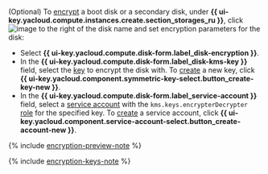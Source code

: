 (Optional) To [encrypt](../../compute/concepts/encryption.md) a boot disk or a secondary disk, under **{{ ui-key.yacloud.compute.instances.create.section_storages_ru }}**, click ![image](../../_assets/console-icons/pencil.svg) to the right of the disk name and set encryption parameters for the disk:

* Select **{{ ui-key.yacloud.compute.disk-form.label_disk-encryption }}**.
* In the **{{ ui-key.yacloud.compute.disk-form.label_disk-kms-key }}** field, select the [key](../../kms/concepts/key.md) to encrypt the disk with. To [create](../../kms/operations/key.md#create) a new key, click **{{ ui-key.yacloud.component.symmetric-key-select.button_create-key-new }}**.
* In the **{{ ui-key.yacloud.compute.disk-form.label_service-account }}** field, select a [service account](../../iam/concepts/users/service-accounts.md) with the `kms.keys.encrypterDecrypter` [role](../../kms/security/index.md#kms-keys-encrypterDecrypter) for the specified key. To [create](../../iam/operations/sa/create.md) a service account, click **{{ ui-key.yacloud.component.service-account-select.button_create-account-new }}**.

{% include [encryption-preview-note](encryption-preview-note.md) %}

{% include [encryption-keys-note](encryption-keys-note.md) %}

